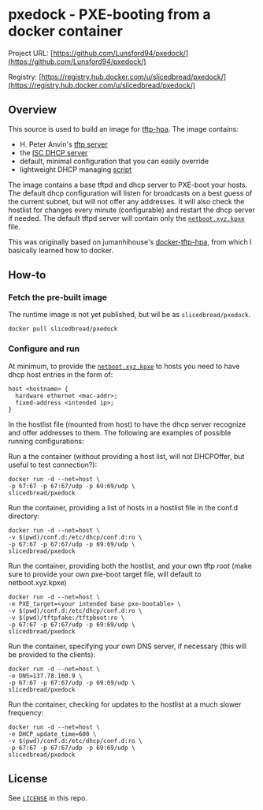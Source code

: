pxedock - PXE-booting from a docker container
===============================

Project URL: [https://github.com/Lunsford94/pxedock/](https://github.com/Lunsford94/pxedock/)

Registry: [https://registry.hub.docker.com/u/slicedbread/pxedock/](https://registry.hub.docker.com/u/slicedbread/pxedock/)


Overview
--------

This source is used to build an image for
[tftp-hpa](https://git.kernel.org/cgit/network/tftp/tftp-hpa.git/).
The image contains:

* H. Peter Anvin's [tftp server](https://git.kernel.org/cgit/network/tftp/tftp-hpa.git/)
* the [ISC DHCP server](https://www.isc.org/downloads/dhcp/)
* default, minimal configuration that you can easily override
* lightweight DHCP managing [script](auto-dhcp)

The image contains a base tftpd and dhcp server
to PXE-boot your hosts. The default dhcp configuration
will listen for broadcasts on a best guess of the
current subnet, but will not offer any addresses. It
will also check the hostlist for changes every minute
(configurable) and restart the dhcp server if needed. 
The default tftpd server will contain only the 
[`netboot.xyz.kpxe`](netboot.xyz) file. 

This was originally based on jumanhihouse's [docker-tftp-hpa](https://github.com/jumanjihouse/docker-tftp-hpa), from which I basically learned how to docker. 

How-to
------

### Fetch the pre-built image

The runtime image is not yet published, but wil be as `slicedbread/pxedock`.

    docker pull slicedbread/pxedock

### Configure and run

At minimum, to provide the [`netboot.xyz.kpxe`](netboot.xyz) to hosts
you need to have dhcp host entries in the form of:

    host <hostname> {
      hardware ethernet <mac-addr>;
      fixed-address <intended ip>;
    }

In the hostlist file (mounted from host) to have the dhcp server recognize and offer addresses to them. The following are examples of possible running configurations:

Run a the container (without providing a host list, will not DHCPOffer, but useful to test connection?):

    docker run -d --net=host \
	-p 67:67 -p 67:67/udp -p 69:69/udp \
	slicedbread/pxedock

Run the container, providing a list of hosts in a hostlist file in the conf.d directory:

    docker run -d --net=host \
	-v $(pwd)/conf.d:/etc/dhcp/conf.d:ro \
	-p 67:67 -p 67:67/udp -p 69:69/udp \
	slicedbread/pxedock

Run the container, providing both the hostlist, and your own tftp root (make sure to provide your own pxe-boot target file, will default to netboot.xyz.kpxe)

    docker run -d --net=host \
	-e PXE_target=<your intended base pxe-bootable> \
	-v $(pwd)/conf.d:/etc/dhcp/conf.d:ro \
	-v $(pwd)/tftpfake:/tftpboot:ro \
	-p 67:67 -p 67:67/udp -p 69:69/udp \
	slicedbread/pxedock

Run the container, specifying your own DNS server, if necessary (this will be provided to the clients):

    docker run -d --net=host \
	-e DNS=137.78.160.9 \
	-p 67:67 -p 67:67/udp -p 69:69/udp \
	slicedbread/pxedock

Run the container, checking for updates to the hostlist at a much slower frequency:

    docker run -d --net=host \
	-e DHCP_update_time=600 \
	-v $(pwd)/conf.d:/etc/dhcp/conf.d:ro \
	-p 67:67 -p 67:67/udp -p 69:69/udp \
	slicedbread/pxedock

License
-------

See [`LICENSE`](LICENSE) in this repo.

